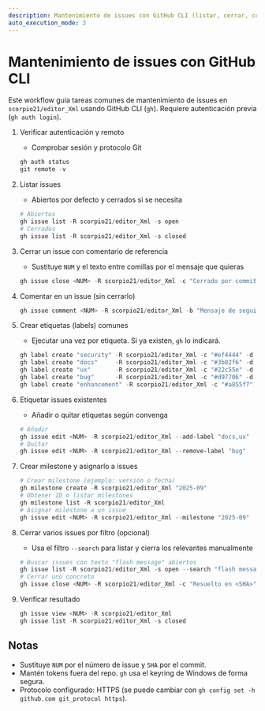 ```yaml
---
description: Mantenimiento de issues con GitHub CLI (listar, cerrar, comentar, etiquetar, milestones)
auto_execution_mode: 3
---
```


# Mantenimiento de issues con GitHub CLI

Este workflow guía tareas comunes de mantenimiento de issues en `scorpio21/editor_Xml` usando GitHub CLI (`gh`). Requiere autenticación previa (`gh auth login`).

1. Verificar autenticación y remoto
   - Comprobar sesión y protocolo Git
 
   ```powershell
   gh auth status
   git remote -v
   ```

2. Listar issues
   - Abiertos por defecto y cerrados si se necesita
 
   ```powershell
   # Abiertos
   gh issue list -R scorpio21/editor_Xml -s open
   # Cerrados
   gh issue list -R scorpio21/editor_Xml -s closed
   ```

3. Cerrar un issue con comentario de referencia
   - Sustituye `NUM` y el texto entre comillas por el mensaje que quieras
 
   ```powershell
   gh issue close <NUM> -R scorpio21/editor_Xml -c "Cerrado por commit <SHA> (ver CHANGELOG 2025-08-29)."
   ```

4. Comentar en un issue (sin cerrarlo)
 
   ```powershell
   gh issue comment <NUM> -R scorpio21/editor_Xml -b "Mensaje de seguimiento o referencia de commit."
   ```

5. Crear etiquetas (labels) comunes
   - Ejecutar una vez por etiqueta. Si ya existen, `gh` lo indicará.
 
   ```powershell
   gh label create "security" -R scorpio21/editor_Xml -c "#ef4444" -d "Cambios de seguridad"
   gh label create "docs"     -R scorpio21/editor_Xml -c "#3b82f6" -d "Documentación"
   gh label create "ux"       -R scorpio21/editor_Xml -c "#22c55e" -d "Experiencia de usuario"
   gh label create "bug"      -R scorpio21/editor_Xml -c "#d97706" -d "Corrección de errores"
   gh label create "enhancement" -R scorpio21/editor_Xml -c "#a855f7" -d "Mejoras"
   ```

6. Etiquetar issues existentes
   - Añadir o quitar etiquetas según convenga
 
   ```powershell
   # Añadir
   gh issue edit <NUM> -R scorpio21/editor_Xml --add-label "docs,ux"
   # Quitar
   gh issue edit <NUM> -R scorpio21/editor_Xml --remove-label "bug"
   ```

7. Crear milestone y asignarlo a issues
 
   ```powershell
   # Crear milestone (ejemplo: versión o fecha)
   gh milestone create -R scorpio21/editor_Xml "2025-09"
   # Obtener ID o listar milestones
   gh milestone list -R scorpio21/editor_Xml
   # Asignar milestone a un issue
   gh issue edit <NUM> -R scorpio21/editor_Xml --milestone "2025-09"
   ```

8. Cerrar varios issues por filtro (opcional)
   - Usa el filtro `--search` para listar y cierra los relevantes manualmente
 
   ```powershell
   # Buscar issues con texto "flash message" abiertos
   gh issue list -R scorpio21/editor_Xml -s open --search "flash message"
   # Cerrar uno concreto
   gh issue close <NUM> -R scorpio21/editor_Xml -c "Resuelto en <SHA>"
   ```

9. Verificar resultado
 
   ```powershell
   gh issue view <NUM> -R scorpio21/editor_Xml
   gh issue list -R scorpio21/editor_Xml -s closed
   ```

## Notas

- Sustituye `NUM` por el número de issue y `SHA` por el commit.
- Mantén tokens fuera del repo. `gh` usa el keyring de Windows de forma segura.
- Protocolo configurado: HTTPS (se puede cambiar con `gh config set -h github.com git_protocol https`).